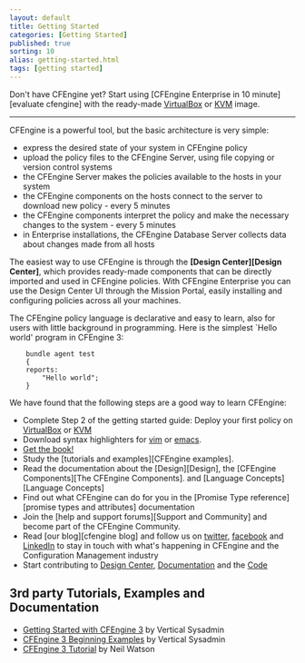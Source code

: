 ```yaml
---
layout: default
title: Getting Started 
categories: [Getting Started]
published: true
sorting: 10
alias: getting-started.html
tags: [getting started]
---
```


Don't have CFEngine yet? Start using
[CFEngine Enterprise in 10 minute][evaluate cfengine] 
with the ready-made
[VirtualBox](https://cfengine.com/enterprise-getting-started) or
[KVM](https://cfengine.com/cfengine-enterprise-getting-started-using-kvm) 
image.

****

CFEngine is a powerful tool, but the basic architecture is very simple:

* express the desired state of your system in CFEngine policy
* upload the policy files to the CFEngine Server, using file copying or 
  version control systems
* the CFEngine Server makes the policies available to the hosts in your system
* the CFEngine components on the hosts connect to the server to download new
  policy - every 5 minutes
* the CFEngine components interpret the policy and make the necessary changes
  to the system - every 5 minutes
* in Enterprise installations, the CFEngine Database Server collects data 
  about changes made from all hosts

The easiest way to use CFEngine is through the 
**[Design Center][Design Center]**, which provides ready-made components that 
can be directly imported and used in  CFEngine policies. With CFEngine 
Enterprise you can use the Design Center UI through the Mission Portal, easily 
installing and configuring policies across all your machines.

The CFEngine policy language is declarative and easy to learn, also for users
with little background in programming. Here is the simplest `Hello world' program in CFEngine 3:

```cf3
    bundle agent test
    {
    reports:
        "Hello world";
    }
```

We have found that the following steps are a good way to learn CFEngine:

<!-- * **TODO: Continue with From Zero to Hero** -->

* Complete Step 2 of the getting started guide: Deploy your first policy on
   [VirtualBox](https://cfengine.com/enterprise-getting-started-2) or 
     [KVM](https://cfengine.com/cfengine-enterprise-getting-started-using-kvm-step-2)
* Download syntax highlighters for
  [vim](https://github.com/neilhwatson/vim_cf3) or
  [emacs](https://github.com/cfengine/core/blob/master/contrib/cfengine.el).
* <a href="http://cf-learn.info" target="_blank">Get the book!</a>
* Study the [tutorials and examples][CFEngine examples].
* Read the documentation about the [Design][Design],
  the [CFEngine Components][The CFEngine Components].
  and [Language Concepts][Language Concepts]
* Find out what CFEngine can do for you in the
  [Promise Type reference][promise types and attributes] documentation
* Join the [help and support forums][Support and Community] and become part
  of the CFEngine Community.
* Read [our blog][cfengine blog] and follow us on 
  <a href="https://twitter.com/cfengine" target="_blank">twitter</a>,
  <a href="https://www.facebook.com/pages/Cfengine/311003700627?ref=ts" 
     target="_blank">facebook</a> and
  <a href="http://www.linkedin.com/groups?gid=136574&trk=hb_side_g" 
     target="_blank">LinkedIn</a>
  to stay in touch with what's happening in CFEngine and the Configuration 
  Management industry
* Start contributing to
  <a href="https://github.com/cfengine/design-center" target="_blank">Design Center</a>,
  <a href="https://github.com/cfengine/documentation" target="_blank">Documentation</a>
  and the <a href="https://github.com/cfengine/core" target="_blank">Code</a>

## 3rd party Tutorials, Examples and Documentation

* <a href="http://www.verticalsysadmin.com/cfengine/Getting_Started_with_CFEngine_3.pdf"
  target="_blank">Getting Started with CFEngine 3</a> by Vertical Sysadmin
* <a href="http://www.verticalsysadmin.com/cfengine/beginning_examples/" 
  target="_blank">CFEngine 3 Beginning Examples</a> by Vertical Sysadmin
* <a href="http://watson-wilson.ca/2011/05/cfengine-3-cookbook-begins.html" 
  target="_blank">CFEngine 3 Tutorial</a> by Neil Watson
